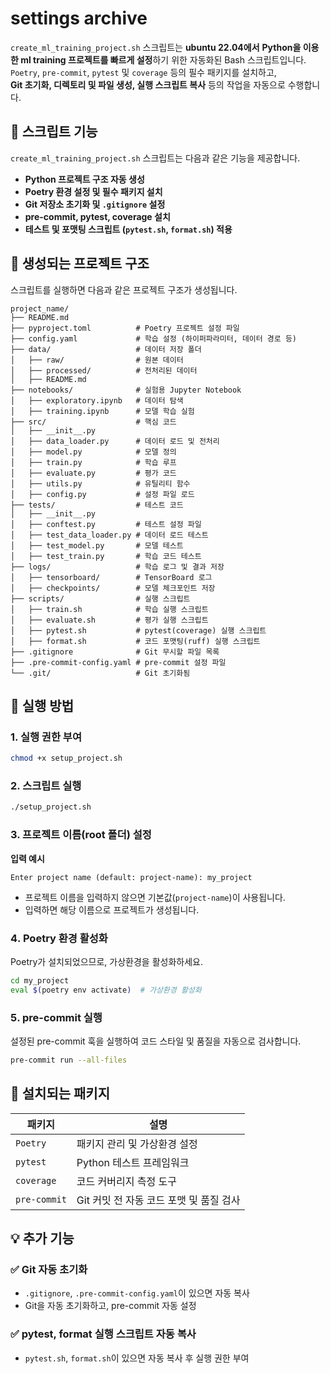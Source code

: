 # settings archive
`create_ml_training_project.sh` 스크립트는 **ubuntu 22.04에서** **Python을 이용한 ml training 프로젝트를 빠르게 설정**하기 위한 자동화된 Bash 스크립트입니다.  
`Poetry`, `pre-commit`, `pytest` 및 `coverage` 등의 필수 패키지를 설치하고,  
**Git 초기화, 디렉토리 및 파일 생성, 실행 스크립트 복사** 등의 작업을 자동으로 수행합니다.

## **📌 스크립트 기능**
`create_ml_training_project.sh` 스크립트는 다음과 같은 기능을 제공합니다.

-  **Python 프로젝트 구조 자동 생성**  
-  **Poetry 환경 설정 및 필수 패키지 설치**  
-  **Git 저장소 초기화 및 `.gitignore` 설정**  
-  **pre-commit, pytest, coverage 설치**  
-  **테스트 및 포맷팅 스크립트 (`pytest.sh`, `format.sh`) 적용**  


## **📂 생성되는 프로젝트 구조**
스크립트를 실행하면 다음과 같은 프로젝트 구조가 생성됩니다.

```
project_name/
├── README.md
├── pyproject.toml          # Poetry 프로젝트 설정 파일
├── config.yaml             # 학습 설정 (하이퍼파라미터, 데이터 경로 등)
├── data/                   # 데이터 저장 폴더
│   ├── raw/                # 원본 데이터
│   ├── processed/          # 전처리된 데이터
│   ├── README.md
├── notebooks/              # 실험용 Jupyter Notebook
│   ├── exploratory.ipynb   # 데이터 탐색
│   ├── training.ipynb      # 모델 학습 실험
├── src/                    # 핵심 코드
│   ├── __init__.py
│   ├── data_loader.py      # 데이터 로드 및 전처리
│   ├── model.py            # 모델 정의
│   ├── train.py            # 학습 루프
│   ├── evaluate.py         # 평가 코드
│   ├── utils.py            # 유틸리티 함수
│   ├── config.py           # 설정 파일 로드
├── tests/                  # 테스트 코드
│   ├── __init__.py
│   ├── conftest.py         # 테스트 설정 파일
│   ├── test_data_loader.py # 데이터 로드 테스트
│   ├── test_model.py       # 모델 테스트
│   ├── test_train.py       # 학습 코드 테스트
├── logs/                   # 학습 로그 및 결과 저장
│   ├── tensorboard/        # TensorBoard 로그
│   ├── checkpoints/        # 모델 체크포인트 저장
├── scripts/                # 실행 스크립트
│   ├── train.sh            # 학습 실행 스크립트
│   ├── evaluate.sh         # 평가 실행 스크립트
│   ├── pytest.sh           # pytest(coverage) 실행 스크립트 
│   ├── format.sh           # 코드 포맷팅(ruff) 실행 스크립트 
├── .gitignore              # Git 무시할 파일 목록 
├── .pre-commit-config.yaml # pre-commit 설정 파일 
└── .git/                   # Git 초기화됨
```

## **🔧 실행 방법**

### **1. 실행 권한 부여**
```sh
chmod +x setup_project.sh
```
### **2. 스크립트 실행**
```sh
./setup_project.sh
```
### **3. 프로젝트 이름(root 폴더) 설정**
**입력 예시**
```
Enter project name (default: project-name): my_project
```

- 프로젝트 이름을 입력하지 않으면 기본값(`project-name`)이 사용됩니다.
- 입력하면 해당 이름으로 프로젝트가 생성됩니다.


### **4️. Poetry 환경 활성화**
Poetry가 설치되었으므로, 가상환경을 활성화하세요.

```sh
cd my_project
eval $(poetry env activate)  # 가상환경 활성화
```

### **5️. pre-commit 실행**
설정된 pre-commit 훅을 실행하여 코드 스타일 및 품질을 자동으로 검사합니다.

```sh
pre-commit run --all-files
```

## **📌 설치되는 패키지**
| 패키지 | 설명 |
|--------|--------------------------------------------------|
| `Poetry` | 패키지 관리 및 가상환경 설정 |
| `pytest` | Python 테스트 프레임워크 |
| `coverage` | 코드 커버리지 측정 도구 |
| `pre-commit` | Git 커밋 전 자동 코드 포맷 및 품질 검사 |


## 💡 추가 기능
### **✅ Git 자동 초기화**
- `.gitignore`, `.pre-commit-config.yaml`이 있으면 자동 복사
- Git을 자동 초기화하고, pre-commit 자동 설정

### **✅ pytest, format 실행 스크립트 자동 복사**
- `pytest.sh`, `format.sh`이 있으면 자동 복사 후 실행 권한 부여

